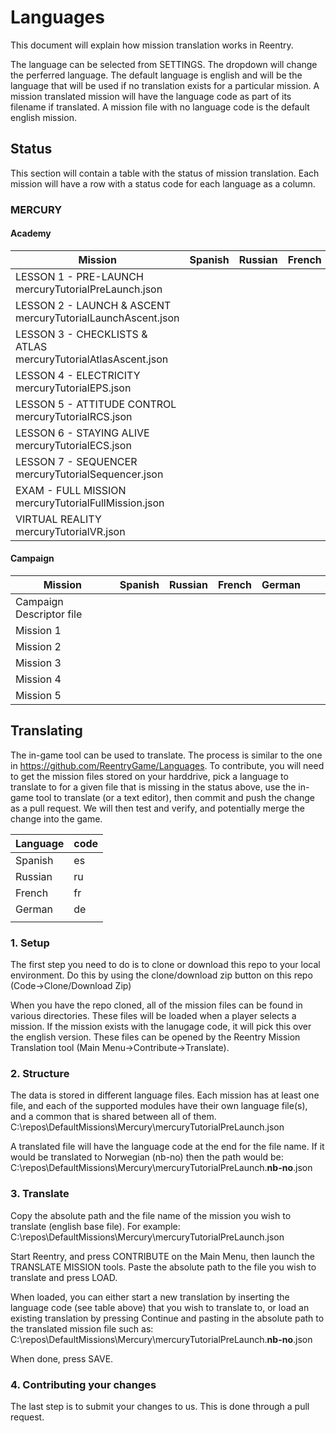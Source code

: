 # Languages
This document will explain how mission translation works in Reentry.

The language can be selected from SETTINGS. The dropdown will change the perferred language. The default language is english and will be the language that will be used if no translation exists for a particular mission.
A mission translated mission will have the language code as part of its filename if translated. A mission file with no language code is the default english mission.

## Status
This section will contain a table with the status of mission translation. Each mission will have a row with a status code for each language as a column.
### MERCURY
#### Academy
| Mission                                                           | Spanish | Russian | French | German |   |   |
|-------------------------------------------------------------------|---------|---------|--------|--------|---|---|
| LESSON 1 - PRE-LAUNCH</br>mercuryTutorialPreLaunch.json           |         |         |        |        |   |   |
| LESSON 2 - LAUNCH & ASCENT</br>mercuryTutorialLaunchAscent.json   |         |         |        |        |   |   |
| LESSON 3 - CHECKLISTS & ATLAS</br>mercuryTutorialAtlasAscent.json |         |         |        |        |   |   |
| LESSON 4 - ELECTRICITY</br>mercuryTutorialEPS.json                |         |         |        |        |   |   |
| LESSON 5 - ATTITUDE CONTROL</br>mercuryTutorialRCS.json           |         |         |        |        |   |   |
| LESSON 6 - STAYING ALIVE</br>mercuryTutorialECS.json              |         |         |        |        |   |   |
| LESSON 7 - SEQUENCER</br>mercuryTutorialSequencer.json            |         |         |        |        |   |   |
| EXAM - FULL MISSION</br>mercuryTutorialFullMission.json           |         |         |        |        |   |   |
| VIRTUAL REALITY</br>mercuryTutorialVR.json                        |         |         |        |        |   |   |

#### Campaign
| Mission                                                 | Spanish | Russian | French | German |   |   |
|---------------------------------------------------------|---------|---------|--------|--------|---|---|
| Campaign Descriptor file                                |         |         |        |        |   |   |
| Mission 1                                               |         |         |        |        |   |   |
| Mission 2                                               |         |         |        |        |   |   |
| Mission 3                                               |         |         |        |        |   |   |
| Mission 4                                               |         |         |        |        |   |   |
| Mission 5                                               |         |         |        |        |   |   |

## Translating
The in-game tool can be used to translate. The process is similar to the one in https://github.com/ReentryGame/Languages.
To contribute, you will need to get the mission files stored on your harddrive, pick a language to translate to for a given file that is missing in the status above, use the in-game tool to translate (or a text editor), then commit and push the change as a pull request. We will then test and verify, and potentially merge the change into the game.

| Language | code |
|----------|------|
| Spanish  | es   |
| Russian  | ru   |
| French   | fr   |
| German   | de   |
|          |      |

### 1. Setup
The first step you need to do is to clone or download this repo to your local environment. Do this by using the clone/download zip button on this repo (Code->Clone/Download Zip)

When you have the repo cloned, all of the mission files can be found in various directories. These files will be loaded when a player selects a mission. If the mission exists with the lanugage code, it will pick this over the english version. These files can be opened by the Reentry Mission Translation tool (Main Menu->Contribute->Translate).

### 2. Structure
The data is stored in different language files. Each mission has at least one file, and each of the supported modules have their own language file(s), and a common that is shared between all of them.
C:\repos\DefaultMissions\Mercury\mercuryTutorialPreLaunch.json

A translated file will have the language code at the end for the file name. If it would be translated to Norwegian (nb-no) then the path would be:
C:\repos\DefaultMissions\Mercury\mercuryTutorialPreLaunch.**nb-no**.json

### 3. Translate
Copy the absolute path and the file name of the mission you wish to translate (english base file). For example:
C:\repos\DefaultMissions\Mercury\mercuryTutorialPreLaunch.json

Start Reentry, and press CONTRIBUTE on the Main Menu, then launch the TRANSLATE MISSION tools.
Paste the absolute path to the file you wish to translate and press LOAD.

When loaded, you can either start a new translation by inserting the language code (see table above) that you wish to translate to, or load an existing translation by pressing Continue and pasting in the absolute path to the translated mission file such as:
C:\repos\DefaultMissions\Mercury\mercuryTutorialPreLaunch.**nb-no**.json

When done, press SAVE.

### 4. Contributing your changes
The last step is to submit your changes to us. This is done through a pull request.
